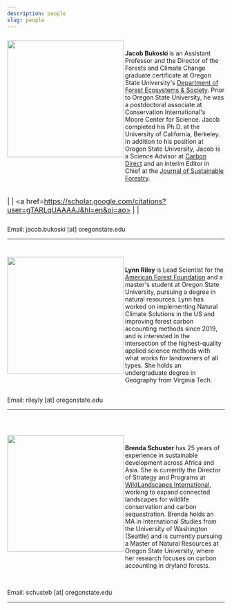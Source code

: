 ```yaml
---
description: people
slug: people
---
```


<meta name="viewport" content="width=device-width, initial-scale=1">
<link rel="stylesheet" href="./academicons-1.8.0/css/academicons.css"/>
<link rel="stylesheet" href="./fontawesome-free-5.11.2-web/css/all.css"/>
<link rel="stylesheet" href="https://cdnjs.cloudflare.com/ajax/libs/font-awesome/4.3.0/css/font-awesome.css">

<div>
  <img class="headshot" src="./headshotNew.png" width="270" align="left" style = "padding-bottom:10%; padding-top:2%">
</div>

</br>

<strong> Jacob Bukoski </strong> is an Assistant Professor and the Director of the Forests and Climate Change graduate certificate at Oregon State University's [Department of Forest Ecosystems & Society](https://directory.forestry.oregonstate.edu/people/bukoski-jacob). Prior to Oregon State University, he was a postdoctoral associate at Conservation International's Moore Center for Science. Jacob completed his Ph.D. at the University of California, Berkeley. In addition to his position at Oregon State University, Jacob is a Science Advisor at [Carbon Direct](https://www.carbon-direct.com/people/dr-jacob-bukoski) and an interim Editor in Chief at the [Journal of Sustainable Forestry](https://www.tandfonline.com/toc/wjsf20/current).

<div style="font-size: 115%; padding-top:1%; padding-bottom:2%" align="left">

  <a href=https://github.com/jbukoski><i class="fab fa-github fa-lg fa-fw"></i></a> | 
  <a href=https://twitter.com/JacobBukoski><i class="fab fa-twitter fa-lg fa-fw"></i></a> | 
  <a href=https://scholar.google.com/citations?user=gTARLqUAAAAJ&hl=en&oi=ao><i class="ai ai-google-scholar-square fa-lg fa-fw"></i></a> |
  <a href=https://www.researchgate.net/profile/Jacob_Bukoski><i class="ai ai-researchgate "></i></a> | 
  <a href=https://www.linkedin.com/in/jacob-bukoski-66728535/><i class="fab fa-linkedin fa-lf fa-fw"></i></a>

</div>

<div> Email: jacob.bukoski [at] oregonstate.edu </div>

---

</br>

<div>
  <img class="headshot" src="./lynn.jpg" width="270" align="left" style = "padding-bottom:10%; padding-top:2%">
</div>

</br>

<strong> Lynn Riley </strong> is Lead Scientist for the [American Forest Foundation](https://www.forestfoundation.org/) and a master's student at Oregon State University, pursuing a degree in natural resources. Lynn has worked on implementing Natural Climate Solutions in the US and improving forest carbon accounting methods since 2019, and is interested in the intersection of the highest-quality applied science methods with what works for landowners of all types. She holds an undergraduate degree in Geography from Virginia Tech. 

<div style="font-size: 115%; padding-top:1%; padding-bottom:2%" align="left">

</div>

<div> Email: rileyly [at] oregonstate.edu </div>

---

</br>

</br>

<div>
  <img class="headshot" src="./brenda.jpg" width="270" align="left" style = "padding-bottom:10%; padding-top:2%">
</div>

</br>

<strong> Brenda Schuster </strong>  has 25 years of experience in sustainable development across Africa and Asia. She is currently the Director of Strategy and Programs at [WildLandscapes International](https://wildlandscapes.org/), working to expand connected landscapes for wildlife conservation and carbon sequestration. Brenda holds an MA in International Studies from the University of Washington (Seattle) and is currently pursuing a Master of Natural Resources at Oregon State University, where her research focuses on carbon accounting in dryland forests.

<div style="font-size: 115%; padding-top:1%; padding-bottom:2%" align="left">

  <a href=linkedin.com/in/brenda-s-62340b25b><i class="fab fa-linkedin fa-lf fa-fw"></i></a>

</div>

<div> Email: schusteb [at] oregonstate.edu </div>

---


